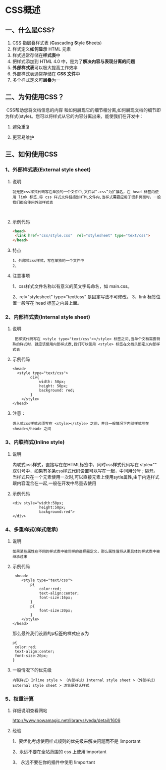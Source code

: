 # CSS概述

## 一、什么是CSS?

1. CSS 指层叠样式表 (**C**ascading **S**tyle **S**heets)
2. 样式定义**如何显示** HTML 元素
3. 样式通常存储在**样式表**中
4. 把样式添加到 HTML 4.0 中，是为了**解决内容与表现分离的问题**
5. **外部样式表**可以极大提高工作效率
6. 外部样式表通常存储在 **CSS 文件**中
7. 多个样式定义可**层叠**为一

## 二、为何使用CSS？

​	CSS帮助您将文档信息的内容 和如何展现它的细节相分离,如何展现文档的细节即为样式(style)。您可以将样式从它的内容分离出来，能使我们在开发中：

1. 避免重复


1. 更容易维护

## 三、如何使用CSS

### 1、外部样式表(External style sheet)

1. 说明

   ```
   就是把css样式代码写在单独的一个文件中,文件以“.css”为扩展名，在 head 标签内使用 link 标签,将 css 样式文件链接到HTML文件内,当样式需要应用于很多页面时，一般我们都会使用外部样式表
   ```

   ​

2. 示例代码

   ```html
   <head>
   	<link href="css/style.css"  rel="stylesheet" type="text/css">
   </head>
   ```

3. 特点

   ```
   1、外部式css样式，写在单独的一个文件中
   2、
   ```

4. 注意事项

   1、css样式文件名称以有意义的英文字母命名，如 main.css。

   2、rel="stylesheet" type="text/css" 是固定写法不可修改。
   3、link 标签位置一般写在 head 标签之内最上面。

### 2、内部样式表(Internal style sheet)

1. 说明

   ```
   	把样式代码写在 <style type="text/css"></style> 标签之间,当单个文档需要特殊的样式时，就应该使用内部样式表,我们可以使用 <style> 标签在文档头部定义内部样式表
   ```

2. 示例代码

   ```
   <head>
     <style type="text/css">
           div{
               width: 50px;
               height: 50px;
               background: red;
           }
       </style>
   </head>
   ```

3. 注意：

   ```
   嵌入式css样式必须写在 <style></style> 之间，并且一般情况下内部样式写在 <head></head> 之间
   ```

### 3、内联样式(Inline style)

1. 说明

   内联式css样式，直接写在在HTML标签中，同时css样式代码写在 style="" 双引号中，如果有多条css样式代码设置可以写在一起，中间用分号 ; 隔开。当样式只在一个元素使用一次时,可以直接元素上使用sytle属性,由于内连样式跟内容混合在一起,一般在开发中尽量去使用

2. 示例代码

   ```
   <div style="width:50px;
               height:50px;
               background:red">
   </div>
   ```

### 4、多重样式(样式继承)

1. 说明

   ```
   如果某些属性在不同的样式表中被同样的选择器定义，那么属性值将从更具体的样式表中被继承过来
   ```

2. 示例代码

   ```
    <head>
       <style type="text/css">
           p{
               color:red;
               text-align:center;
               font-size:16px;
           }
           p{
               font-size:20px;
           }
       </style>
   </head>
   ```

   那么最终我们设置的p标签的样式应该为

   ```
   p{
    color:red;
    text-align:center;
    font-size:20px;
   }
   ```

3. 一般情况下的优先级

   ```
   内联样式）Inline style > （内部样式）Internal style sheet >（外部样式）External style sheet > 浏览器默认样式
   ```

### 5、权重计算

1. 详细说明查看网站

   http://www.nowamagic.net/librarys/veda/detail/1606

2. 经验

   1、要优化考虑使用样式规则的优先级来解决问题而不是 !important

   2、永远不要在全站范围的 css 上使用!important

   3、 永远不要在你的插件中使用 !important





